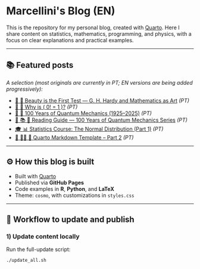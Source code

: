 # Marcellini's Blog (EN)

This is the repository for my personal blog, created with [Quarto](https://quarto.org/). Here I share content on statistics, mathematics, programming, and physics, with a focus on clear explanations and practical examples.

---

## 📚 Featured posts

*A selection (most originals are currently in PT; EN versions are being added progressively):*

- [📘 🧮 Beauty is the First Test — G. H. Hardy and Mathematics as Art](https://blogdomarcellini.com.br/posts/matematica/beleza-matematica.html) _(PT)_
- [📘 🧮 Why is \( 0! = 1 \)?](https://blogdomarcellini.com.br/posts/matematica/fatorial-zero.html) _(PT)_
- [📘 🧬 100 Years of Quantum Mechanics (1925–2025)](https://blogdomarcellini.com.br/posts/fisica/100-anos-mecanica-quantica.html) _(PT)_
- [🧭 📚 🧬 Reading Guide — 100 Years of Quantum Mechanics Series](https://blogdomarcellini.com.br/posts/fisica/guia-100-anos-mecanica-quantica.html) _(PT)_
- [🎓 📊 Statistics Course: The Normal Distribution (Part 1)](https://blogdomarcellini.com.br/posts/estatistica/distribuicao-normal.html) _(PT)_
- [📘 👨‍💻 📄 Quarto Markdown Template – Part 2](https://blogdomarcellini.com.br/posts/programacao/outros-modelos-markdown.html) _(PT)_

---

## ⚙️ How this blog is built

- Built with [Quarto](https://quarto.org/)
- Published via **GitHub Pages**
- Code examples in **R**, **Python**, and **LaTeX**
- Theme: `cosmo`, with customizations in `styles.css`

---

## 🚀 Workflow to update and publish

### 1) Update content locally

Run the full-update script:

```bash
./update_all.sh

